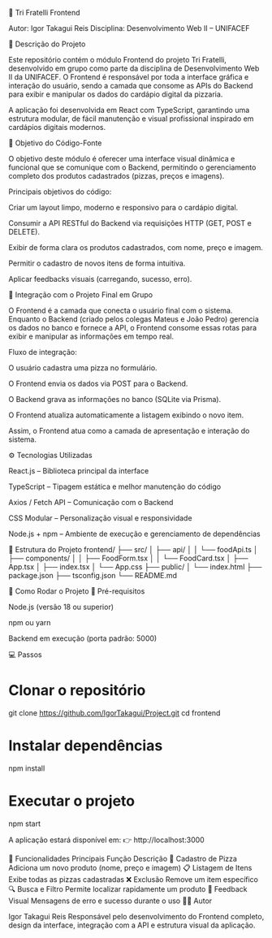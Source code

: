 🍕 Tri Fratelli Frontend

Autor: Igor Takagui Reis
Disciplina: Desenvolvimento Web II – UNIFACEF

📘 Descrição do Projeto

Este repositório contém o módulo Frontend do projeto Tri Fratelli, desenvolvido em grupo como parte da disciplina de Desenvolvimento Web II da UNIFACEF.
O Frontend é responsável por toda a interface gráfica e interação do usuário, sendo a camada que consome as APIs do Backend para exibir e manipular os dados do cardápio digital da pizzaria.

A aplicação foi desenvolvida em React com TypeScript, garantindo uma estrutura modular, de fácil manutenção e visual profissional inspirado em cardápios digitais modernos.

🎯 Objetivo do Código-Fonte

O objetivo deste módulo é oferecer uma interface visual dinâmica e funcional que se comunique com o Backend, permitindo o gerenciamento completo dos produtos cadastrados (pizzas, preços e imagens).

Principais objetivos do código:

Criar um layout limpo, moderno e responsivo para o cardápio digital.

Consumir a API RESTful do Backend via requisições HTTP (GET, POST e DELETE).

Exibir de forma clara os produtos cadastrados, com nome, preço e imagem.

Permitir o cadastro de novos itens de forma intuitiva.

Aplicar feedbacks visuais (carregando, sucesso, erro).

🧠 Integração com o Projeto Final em Grupo

O Frontend é a camada que conecta o usuário final com o sistema.
Enquanto o Backend (criado pelos colegas Mateus e João Pedro) gerencia os dados no banco e fornece a API, o Frontend consome essas rotas para exibir e manipular as informações em tempo real.

Fluxo de integração:

O usuário cadastra uma pizza no formulário.

O Frontend envia os dados via POST para o Backend.

O Backend grava as informações no banco (SQLite via Prisma).

O Frontend atualiza automaticamente a listagem exibindo o novo item.

Assim, o Frontend atua como a camada de apresentação e interação do sistema.

⚙️ Tecnologias Utilizadas

React.js – Biblioteca principal da interface

TypeScript – Tipagem estática e melhor manutenção do código

Axios / Fetch API – Comunicação com o Backend

CSS Modular – Personalização visual e responsividade

Node.js + npm – Ambiente de execução e gerenciamento de dependências

🧩 Estrutura do Projeto
frontend/
├── src/
│   ├── api/
│   │   └── foodApi.ts
│   ├── components/
│   │   ├── FoodForm.tsx
│   │   └── FoodCard.tsx
│   ├── App.tsx
│   ├── index.tsx
│   └── App.css
├── public/
│   └── index.html
├── package.json
├── tsconfig.json
└── README.md

🚀 Como Rodar o Projeto
🧱 Pré-requisitos

Node.js (versão 18 ou superior)

npm ou yarn

Backend em execução (porta padrão: 5000)

💻 Passos
# Clonar o repositório
git clone https://github.com/IgorTakagui/Project.git
cd frontend

# Instalar dependências
npm install

# Executar o projeto
npm start


A aplicação estará disponível em:
👉 http://localhost:3000

🧾 Funcionalidades Principais
Função	Descrição
📝 Cadastro de Pizza	Adiciona um novo produto (nome, preço e imagem)
📋 Listagem de Itens	Exibe todas as pizzas cadastradas
❌ Exclusão	Remove um item específico
🔍 Busca e Filtro	Permite localizar rapidamente um produto
💬 Feedback Visual	Mensagens de erro e sucesso durante o uso
👨‍💻 Autor

Igor Takagui Reis
Responsável pelo desenvolvimento do Frontend completo, design da interface, integração com a API e estrutura visual da aplicação.
